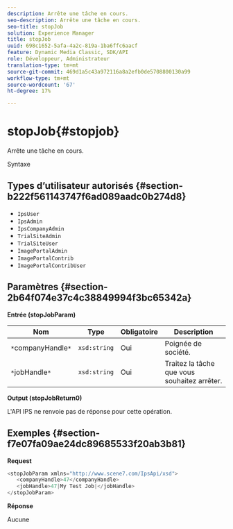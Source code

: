 ```yaml
---
description: Arrête une tâche en cours.
seo-description: Arrête une tâche en cours.
seo-title: stopJob
solution: Experience Manager
title: stopJob
uuid: 698c1652-5afa-4a2c-819a-1ba6ffc6aacf
feature: Dynamic Media Classic, SDK/API
role: Développeur, Administrateur
translation-type: tm+mt
source-git-commit: 469d1a5c43a972116a8a2efb0de5708800130a99
workflow-type: tm+mt
source-wordcount: '67'
ht-degree: 17%

---
```



# stopJob{#stopjob}

Arrête une tâche en cours.

Syntaxe

## Types d’utilisateur autorisés {#section-b222f561143747f6ad089aadc0b274d8}

* `IpsUser`
* `IpsAdmin`
* `IpsCompanyAdmin`
* `TrialSiteAdmin`
* `TrialSiteUser`
* `ImagePortalAdmin`
* `ImagePortalContrib`
* `ImagePortalContribUser`

## Paramètres {#section-2b64f074e37c4c38849994f3bc65342a}

**Entrée (stopJobParam)**

| Nom | Type | Obligatoire | Description |
|---|---|---|---|
| `*`companyHandle`*` | `xsd:string` | Oui | Poignée de société. |
| `*`jobHandle`*` | `xsd:string` | Oui | Traitez la tâche que vous souhaitez arrêter. |

**Output (stopJobReturn0)**

L&#39;API IPS ne renvoie pas de réponse pour cette opération.

## Exemples {#section-f7e07fa09ae24dc89685533f20ab3b81}

**Request**

```java
<stopJobParam xmlns="http://www.scene7.com/IpsApi/xsd">
   <companyHandle>47</companyHandle>
   <jobHandle>47|My Test Job|</jobHandle>
</stopJobParam>
```

**Réponse**

Aucune
